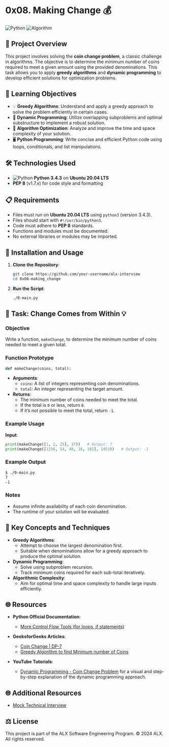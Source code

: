 # 0x08. Making Change 💰

![Python](https://img.shields.io/badge/Python-3.4.3-blue?style=flat-square&logo=python) ![Algorithm](https://img.shields.io/badge/Algorithm-Dynamic_Programming-lightgrey?style=flat-square&logo=python)

## 📖 Project Overview
This project involves solving the **coin change problem**, a classic challenge in algorithms. The objective is to determine the minimum number of coins required to meet a given amount using the provided denominations. This task allows you to apply **greedy algorithms** and **dynamic programming** to develop efficient solutions for optimization problems.

## 🎯 Learning Objectives
- 💡 **Greedy Algorithms**: Understand and apply a greedy approach to solve the problem efficiently in certain cases.
- 🧩 **Dynamic Programming**: Utilize overlapping subproblems and optimal substructure to implement a robust solution.
- 🚀 **Algorithm Optimization**: Analyze and improve the time and space complexity of your solution.
- 🖥️ **Python Programming**: Write concise and efficient Python code using loops, conditionals, and list manipulations.

## 🛠️ Technologies Used
- ![Python](https://img.shields.io/badge/Python-3.4.3-blue?style=flat-square&logo=python) **Python 3.4.3** on **Ubuntu 20.04 LTS**
- **PEP 8** (v1.7.x) for code style and formatting

## 📋 Requirements
- Files must run on **Ubuntu 20.04 LTS** using `python3` (version 3.4.3).
- Files should start with `#!/usr/bin/python3`.
- Code must adhere to **PEP 8** standards.
- Functions and modules must be documented.
- No external libraries or modules may be imported.

## 🚀 Installation and Usage

1. **Clone the Repository**:
    ```bash
    git clone https://github.com/your-username/alx-interview
    cd 0x08-making_change
    ```

2. **Run the Script**:
    ```bash
    ./0-main.py
    ```

## 📝 Task: Change Comes from Within 💡

### Objective
Write a function, `makeChange`, to determine the minimum number of coins needed to meet a given total.

### Function Prototype
```python
def makeChange(coins, total):
```
- **Arguments**:
  - `coins`: A list of integers representing coin denominations.
  - `total`: An integer representing the target amount.
- **Returns**:
  - The minimum number of coins needed to meet the total.
  - If the total is `0` or less, return `0`.
  - If it’s not possible to meet the total, return `-1`.

### Example Usage
**Input**:
```python
print(makeChange([1, 2, 25], 37))   # Output: 7
print(makeChange([1256, 54, 48, 16, 102], 1453))   # Output: -1
```

### Example Output
```bash
$ ./0-main.py
7
-1
```

### Notes
- Assume infinite availability of each coin denomination.
- The runtime of your solution will be evaluated.

## 🧠 Key Concepts and Techniques
- **Greedy Algorithms**:
  - Attempt to choose the largest denomination first.
  - Suitable when denominations allow for a greedy approach to produce the optimal solution.
- **Dynamic Programming**:
  - Solve using subproblem recursion.
  - Track minimum coins required for each sub-total iteratively.
- **Algorithmic Complexity**:
  - Aim for optimal time and space complexity to handle large inputs efficiently.

## 🌐 Resources
- **Python Official Documentation**:
  - [More Control Flow Tools (for loops, if statements)](https://docs.python.org/3/tutorial/controlflow.html)

- **GeeksforGeeks Articles**:
  - [Coin Change | DP-7](https://www.geeksforgeeks.org/coin-change-dp-7/)
  - [Greedy Algorithm to find Minimum number of Coins](https://www.geeksforgeeks.org/greedy-algorithm-to-find-minimum-number-of-coins/)

- **YouTube Tutorials**:
  - [Dynamic Programming - Coin Change Problem](https://www.youtube.com/watch?v=jgiZlGzXMBw) for a visual and step-by-step explanation of the dynamic programming approach.

## 🌐 Additional Resources
- [Mock Technical Interview](https://www.youtube.com/watch?v=9BSSIsJ-fWg)

## ⚖️ License
This project is part of the ALX Software Engineering Program.
© 2024 ALX. All rights reserved.
